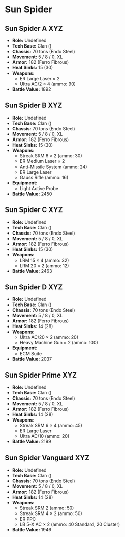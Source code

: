 # Sun Spider
## Sun Spider A XYZ
- **Role:** Undefined
- **Tech Base:** Clan ()
- **Chassis:** 70 tons (Endo Steel)
- **Movement:** 5 / 8 / 0, XL
- **Armor:** 182 (Ferro Fibrous)
- **Heat Sinks:** 15 (30)
- **Weapons:**
  - ER Large Laser × 2
  - Ultra AC/2 × 4 (ammo: 90)
- **Battle Value:** 1892

## Sun Spider B XYZ
- **Role:** Undefined
- **Tech Base:** Clan ()
- **Chassis:** 70 tons (Endo Steel)
- **Movement:** 5 / 8 / 0, XL
- **Armor:** 182 (Ferro Fibrous)
- **Heat Sinks:** 15 (30)
- **Weapons:**
  - Streak SRM 6 × 2 (ammo: 30)
  - ER Medium Laser × 2
  - Anti-Missile System (ammo: 24)
  - ER Large Laser
  - Gauss Rifle (ammo: 16)
- **Equipment:**
  - Light Active Probe
- **Battle Value:** 2450

## Sun Spider C XYZ
- **Role:** Undefined
- **Tech Base:** Clan ()
- **Chassis:** 70 tons (Endo Steel)
- **Movement:** 5 / 8 / 0, XL
- **Armor:** 182 (Ferro Fibrous)
- **Heat Sinks:** 15 (30)
- **Weapons:**
  - LRM 15 × 4 (ammo: 32)
  - LRM 20 × 2 (ammo: 12)
- **Battle Value:** 2463

## Sun Spider D XYZ
- **Role:** Undefined
- **Tech Base:** Clan ()
- **Chassis:** 70 tons (Endo Steel)
- **Movement:** 5 / 8 / 0, XL
- **Armor:** 182 (Ferro Fibrous)
- **Heat Sinks:** 14 (28)
- **Weapons:**
  - Ultra AC/20 × 2 (ammo: 20)
  - Heavy Machine Gun × 2 (ammo: 100)
- **Equipment:**
  - ECM Suite
- **Battle Value:** 2037

## Sun Spider Prime XYZ
- **Role:** Undefined
- **Tech Base:** Clan ()
- **Chassis:** 70 tons (Endo Steel)
- **Movement:** 5 / 8 / 0, XL
- **Armor:** 182 (Ferro Fibrous)
- **Heat Sinks:** 14 (28)
- **Weapons:**
  - Streak SRM 6 × 4 (ammo: 45)
  - ER Large Laser
  - Ultra AC/10 (ammo: 20)
- **Battle Value:** 2199

## Sun Spider Vanguard XYZ
- **Role:** Undefined
- **Tech Base:** Clan ()
- **Chassis:** 70 tons (Endo Steel)
- **Movement:** 5 / 8 / 0, XL
- **Armor:** 182 (Ferro Fibrous)
- **Heat Sinks:** 14 (28)
- **Weapons:**
  - Streak SRM 2 (ammo: 50)
  - Streak SRM 4 × 2 (ammo: 50)
  - ER PPC
  - LB 5-X AC × 2 (ammo: 40 Standard, 20 Cluster)
- **Battle Value:** 1946

